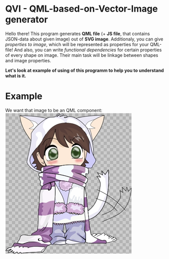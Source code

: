# QVI - QML-based-on-Vector-Image generator
Hello there! 
This program generates **QML file** (+ **JS file**, that contains JSON-data about given image) out of **SVG image**. 
Additionaly, you can give *properties to image*, which will be represented as properties for your QML-file!
And also, you can write *functional dependencies* for certain properties of every shape on image. Their main task will be linkage between shapes and image properties.

**Let's look at example of using of this programm to help you to understand what is it.**
# Example
We want that image to be an QML component:
![svg example](/screenshots/Selection_001.jpg)
